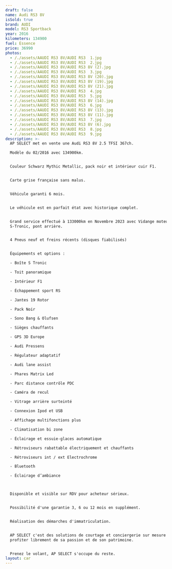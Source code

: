 ```yaml
---
draft: false
name: Audi RS3 8V
isSold: true
brand: AUDI
model: RS3 Sportback
year: 2016
kilometers: 134900
fuel: Essence
price: 36990
photos:
  - /./assets/AAUDI RS3 8V/AUDI RS3  1.jpg
  - /./assets/AAUDI RS3 8V/AUDI RS3  2.jpg
  - /./assets/AAUDI RS3 8V/AUDI RS3 8V (2).jpg
  - /./assets/AAUDI RS3 8V/AUDI RS3  3.jpg
  - /./assets/AAUDI RS3 8V/AUDI RS3 8V (20).jpg
  - /./assets/AAUDI RS3 8V/AUDI RS3 8V (19).jpg
  - /./assets/AAUDI RS3 8V/AUDI RS3 8V (21).jpg
  - /./assets/AAUDI RS3 8V/AUDI RS3  4.jpg
  - /./assets/AAUDI RS3 8V/AUDI RS3  5.jpg
  - /./assets/AAUDI RS3 8V/AUDI RS3 8V (14).jpg
  - /./assets/AAUDI RS3 8V/AUDI RS3  6.jpg
  - /./assets/AAUDI RS3 8V/AUDI RS3 8V (13).jpg
  - /./assets/AAUDI RS3 8V/AUDI RS3 8V (11).jpg
  - /./assets/AAUDI RS3 8V/AUDI RS3  7.jpg
  - /./assets/AAUDI RS3 8V/AUDI RS3 8V (6).jpg
  - /./assets/AAUDI RS3 8V/AUDI RS3  8.jpg
  - /./assets/AAUDI RS3 8V/AUDI RS3  9.jpg
description: >-
  AP SELECT met en vente une Audi RS3 8V 2.5 TFSI 367ch.

  Modèle du 02/2016 avec 134900km.


  Couleur Schwarz Mythic Metallic, pack noir et intérieur cuir F1.


  Carte grise française sans malus.


  Véhicule garanti 6 mois.


  Le véhicule est en parfait état avec historique complet.


  Grand service effectué à 133000km en Novembre 2023 avec Vidange moteur,
  S-Tronic, pont arrière.


  4 Pneus neuf et freins récents (disques fiabilisés)


  Équipements et options :

  - Boîte S Tronic

  - Toit panoramique

  - Intérieur F1

  - Échappement sport RS

  - Jantes 19 Rotor

  - Pack Noir

  - Sono Bang & Olufsen

  - Sièges chauffants

  - GPS 3D Europe

  - Audi Pressens

  - Régulateur adaptatif

  - Audi lane assist

  - Phares Matrix Led

  - Parc distance contrôle PDC

  - Caméra de recul

  - Vitrage arrière surteinté

  - Connexion Ipod et USB

  - Affichage multifonctions plus

  - Climatisation bi zone

  - Éclairage et essuie-glaces automatique

  - Rétroviseurs rabattable électriquement et chauffants

  - Rétroviseurs int / ext Electrochrome

  - Bluetooth

  - Éclairage d’ambiance



  Disponible et visible sur RDV pour acheteur sérieux.


  Possibilité d'une garantie 3, 6 ou 12 mois en supplément.


  Réalisation des démarches d'immatriculation.


  AP SELECT c'est des solutions de courtage et conciergerie sur mesure pour
  profiter librement de sa passion et de son patrimoine.


  Prenez le volant, AP SELECT s'occupe du reste.
layout: car
---
```



